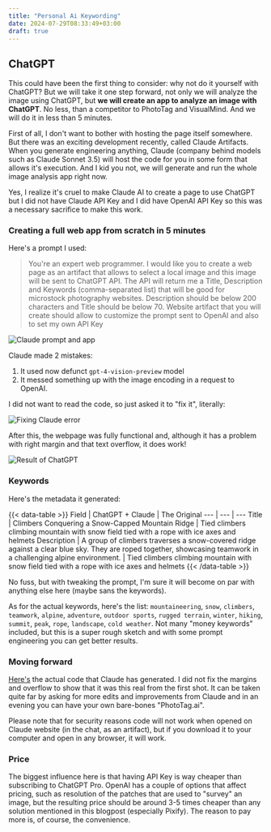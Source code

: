 ```yaml
---
title: "Personal Ai Keywording"
date: 2024-07-29T08:33:49+03:00
draft: true
---
```


## ChatGPT

This could have been the first thing to consider: why not do it yourself with ChatGPT? But we will take it one step forward, not only we will analyze the image using ChatGPT, but **we will create an app to analyze an image with ChatGPT**. No less, than a competitor to PhotoTag and VisualMind. And we will do it in less than 5 minutes.

First of all, I don't want to bother with hosting the page itself somewhere. But there was an exciting development recently, called Claude Artifacts. When you generate engineering anything, Claude (company behind models such as Claude Sonnet 3.5) will host the code for you in some form that allows it's execution. And I kid you not, we will generate and run the whole image analysis app right now.

Yes, I realize it's cruel to make Claude AI to create a page to use ChatGPT but I did not have Claude API Key and I did have OpenAI API Key so this was a necessary sacrifice to make this work.

### Creating a full web app from scratch in 5 minutes

Here's a prompt I used:

> You're an expert web programmer. I would like you to create a web page as an artifact that allows to select a local image and this image will be sent to ChatGPT API. The API will return me a Title, Description and Keywords (comma-separated list) that will be good for microstock photography websites. Description should be below 200 characters and Title should be below 70. Website artifact that you will create should allow to customize the prompt sent to OpenAI and also to set my own API Key

![Claude prompt and app](/images/posts/2024/ai-keywording/claude-ai.png "My first failed prompt, but the app (on the right) looks decent!")

Claude made 2 mistakes:
1. It used now defunct `gpt-4-vision-preview` model
2. It messed something up with the image encoding in a request to OpenAI.

I did not want to read the code, so just asked it to "fix it", literally:

![Fixing Claude error](/images/posts/2024/ai-keywording/fixing-claude-error.png "Just ask it to fix it!")

After this, the webpage was fully functional and, although it has a problem with right margin and that text overflow, it does work!

![Result of ChatGPT](/images/posts/2024/ai-keywording/chatgpt.png "Crude, but working!")

### Keywords

Here's the metadata it generated:

{{< data-table >}}
Field | ChatGPT + Claude | The Original
--- | --- | ---
Title | Climbers Conquering a Snow-Capped Mountain Ridge | Tied climbers climbing mountain with snow field tied with a rope with ice axes and helmets
Description | A group of climbers traverses a snow-covered ridge against a clear blue sky. They are roped together, showcasing teamwork in a challenging alpine environment. | Tied climbers climbing mountain with snow field tied with a rope with ice axes and helmets
{{< /data-table >}}

No fuss, but with tweaking the prompt, I'm sure it will become on par with anything else here (maybe sans the keywords).

As for the actual keywords, here's the list: `mountaineering`, `snow`, `climbers`, `teamwork`, `alpine`, `adventure`, `outdoor sports`, `rugged terrain`, `winter`, `hiking`, `summit`, `peak`, `rope`, `landscape`, `cold weather`. Not many "money keywords" included, but this is a super rough sketch and with some prompt engineering you can get better results.

### Moving forward

[Here's](https://gitlab.com/-/snippets/3732647) the actual code that Claude has generated. I did not fix the margins and overflow to show that it was this real from the first shot. It can be taken quite far by asking for more edits and improvements from Claude and in an evening you can have your own bare-bones "PhotoTag.ai".

Please note that for security reasons code will not work when opened on Claude website (in the chat, as an artifact), but if you download it to your computer and open in any browser, it will work.

### Price

The biggest influence here is that having API Key is way cheaper than subscribing to ChatGPT Pro. OpenAI has a couple of options that affect pricing, such as resolution of the patches that are used to "survey" an image, but the resulting price should be around 3-5 times cheaper than any solution mentioned in this blogpost (especially Pixify). The reason to pay more is, of course, the convenience.